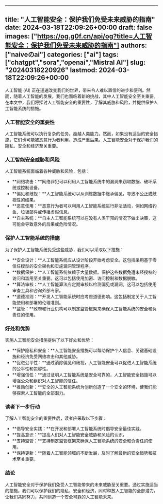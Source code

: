 
---
title: "人工智能安全：保护我们免受未来威胁的指南"
date: 2024-03-18T22:09:26+00:00
draft: false
images: ["https://og.g0f.cn/api/og?title=人工智能安全：保护我们免受未来威胁的指南"]
authors: ["naiveのai"]
categories: ["ai"]
tags: ["chatgpt","sora","openai","Mistral AI"]
slug: "20240318220926"
lastmod: 2024-03-18T22:09:26+00:00
---
人工智能 (AI) 正在迅速改变我们的世界，带来令人难以置信的进步和便利。然而，随着人工智能的发展，我们也面临着新的挑战，其中人工智能安全至关重要。在本文中，我们将探讨人工智能安全的重要性，了解其威胁和风险，并提供保护人工智能系统的措施。

### 人工智能安全的重要性

人工智能系统可以执行复杂的任务，超越人类能力。然而，如果没有适当的安全措施，它们也可能被恶意行为者利用，造成严重后果。人工智能安全对于保护我们的隐私、安全和经济至关重要。

### 人工智能安全威胁和风险

人工智能系统面临着各种威胁和风险，包括：

- **网络攻击：**网络罪犯可以利用人工智能系统中的漏洞来窃取数据、破坏系统或控制设备。
- **偏见和歧视：**人工智能系统可以从训练数据中继承偏见，导致不公正或歧视性的结果。
- **恶意使用：**恶意行为者可以利用人工智能系统进行非法活动，例如网络钓鱼、垃圾邮件或传播虚假信息。
- **自主系统：**自主人工智能系统可以在没有人类干预的情况下做出决策，这可能会导致意外的后果或危险情况。

### 保护人工智能系统的措施

为了保护人工智能系统免受这些威胁，我们可以采取以下措施：

- **安全设计：**人工智能系统应从设计阶段开始考虑安全。这包括采用基于零信任模型的安全架构和实施漏洞管理程序。
- **数据保护：**人工智能系统依赖于大量数据。保护这些数据免遭未经授权的访问和滥用至关重要。这可以包括使用加密、访问控制和数据脱敏。
- **算法审核：**人工智能算法应定期审核以检测偏见或漏洞。这可以包括使用审查工具和咨询外部专家。
- **道德准则：**开发人工智能系统时应考虑道德影响。这包括制定关于人工智能使用和部署的伦理准则。
- **监管：**政府和行业机构可以制定监管框架来确保人工智能系统的安全和负责任的使用。

### 好处和优势

实施人工智能安全措施提供了以下好处和优势：

- **保护隐私和安全：**人工智能安全措施可以帮助保护个人信息、关键基础设施和经济免受网络攻击和其他威胁。
- **促进公平性：**通过消除偏见和歧视，人工智能安全可以促进人工智能系统的公平性和包容性。
- **增强信任：**通过证明人工智能系统是安全可靠的，人工智能安全措施可以增强公众和组织对人工智能的信任。
- **推动创新：**安全的人工智能系统为创新创造了一个安全的环境，使我们能够探索人工智能的全部潜力。

### 读者下一步行动

了解人工智能安全的重要性后，读者应采取以下步骤：

- **倡导安全实践：**在开发和部署人工智能系统时倡导安全最佳实践。
- **提高意识：**提高人们对人工智能安全威胁和风险的认识。
- **支持监管：**支持制定监管框架来确保人工智能系统的安全和负责任的使用。
- **保持更新：**随着人工智能领域的不断发展，及时了解最新的安全趋势和技术至关重要。

### 结论

人工智能安全对于保护我们免受人工智能带来的未来威胁至关重要。通过实施适当的措施，我们可以保护我们的隐私、安全和经济，同时释放人工智能的全部潜力。让我们共同努力，共同创造一个安全可靠的人工智能未来。